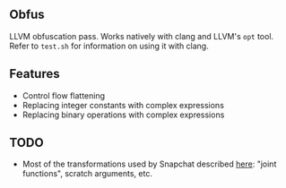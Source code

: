 ## Obfus
LLVM obfuscation pass.  Works natively with clang and LLVM's `opt` tool.  Refer to `test.sh` for information on using it with clang.

## Features

- Control flow flattening
- Replacing integer constants with complex expressions
- Replacing binary operations with complex expressions

## TODO

- Most of the transformations used by Snapchat described [here](https://hot3eed.github.io/2020/06/18/snap_p1_obfuscations.html): "joint functions", scratch arguments, etc.

